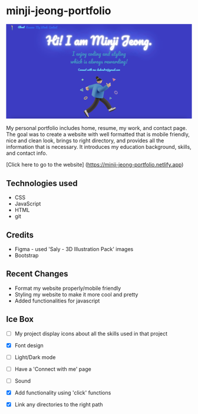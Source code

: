 # minji-jeong-portfolio

![](images/my-website-minji.png)


My personal portfolio includes home, resume, my work, and contact page.
The goal was to create a website with well formatted that is mobile friendly, nice and clean look, brings to right directory, and provides all the information that is necessary. It introduces my education background, skills, and contact info.


[Click here to go to the website] (https://minji-jeong-portfolio.netlify.app)

## Technologies used

* CSS
* JavaScript
* HTML
* git

## Credits
* Figma - used 'Saly - 3D Illustration Pack' images
* Bootstrap

## Recent Changes

* Format my website properly/mobile friendly
* Styling my website to make it more cool and pretty
* Added functionalities for javascript

## Ice Box

- [ ] My project display icons about all the skills used in that project
- [x] Font design
- [ ] Light/Dark mode
- [ ] Have a 'Connect with me' page
- [ ] Sound
- [x] Add functionality using 'click' functions
- [x] Link any directories to the right path

